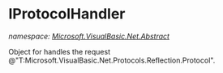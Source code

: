﻿
# IProtocolHandler
_namespace: [Microsoft.VisualBasic.Net.Abstract](N-Microsoft.VisualBasic.Net.Abstract.md)_

Object for handles the request @"T:Microsoft.VisualBasic.Net.Protocols.Reflection.Protocol".




